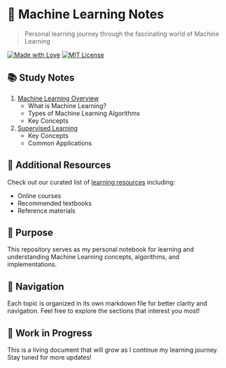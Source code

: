 # 🤖 Machine Learning Notes
> Personal learning journey through the fascinating world of Machine Learning

[![Made with Love](https://img.shields.io/badge/Made%20with-❤-red.svg)](/)
[![MIT License](https://img.shields.io/badge/License-MIT-green.svg)](https://choosealicense.com/licenses/mit/)

## 📚 Study Notes

1. [Machine Learning Overview](machine_learning.md)
   - What is Machine Learning?
   - Types of Machine Learning Algorithms
   - Key Concepts
2. [Supervised Learning](supervised_learning/supervised_learning.md)
   - Key Concepts
   - Common Applications

## 📖 Additional Resources
Check out our curated list of [learning resources](resources.md) including:
- Online courses
- Recommended textbooks
- Reference materials

## 🎯 Purpose

This repository serves as my personal notebook for learning and understanding Machine Learning concepts, algorithms, and implementations.

## 📖 Navigation

Each topic is organized in its own markdown file for better clarity and navigation. Feel free to explore the sections that interest you most!

## 🔄 Work in Progress

This is a living document that will grow as I continue my learning journey. Stay tuned for more updates!
